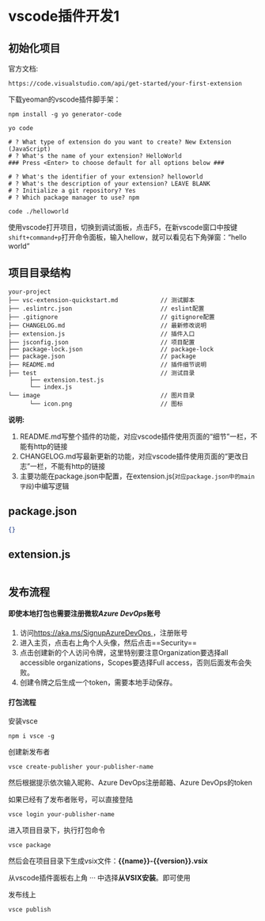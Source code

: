 # vscode插件开发1

## 初始化项目

官方文档:
```shell
https://code.visualstudio.com/api/get-started/your-first-extension
```

下载yeoman的vscode插件脚手架：

```shell
npm install -g yo generator-code
```

```shell
yo code

# ? What type of extension do you want to create? New Extension (JavaScript)
# ? What's the name of your extension? HelloWorld
### Press <Enter> to choose default for all options below ###

# ? What's the identifier of your extension? helloworld
# ? What's the description of your extension? LEAVE BLANK
# ? Initialize a git repository? Yes
# ? Which package manager to use? npm

code ./helloworld
```
使用vscode打开项目，切换到调试面板，点击F5，在新vscode窗口中按键``shift+command+p``打开命令面板，输入hellow，就可以看见右下角弹窗：“hello world”




## 项目目录结构



```shell
your-project
├── vsc-extension-quickstart.md            // 测试脚本
├── .eslintrc.json                         // eslint配置
├── .gitignore                             // gitignore配置
├── CHANGELOG.md                           // 最新修改说明
├── extension.js                           // 插件入口
├── jsconfig.json                          // 项目配置
├── package-lock.json                      // package-lock
├── package.json                           // package
├── README.md                              // 插件细节说明
├── test                                   // 测试目录
      ├── extension.test.js
      └── index.js    
└── image                                  // 图片目录
      └── icon.png                         // 图标

```

**说明:**

1. README.md写整个插件的功能，对应vscode插件使用页面的“细节”一栏，不能有http的链接
2. CHANGELOG.md写最新更新的功能，对应vscode插件使用页面的“更改日志”一栏，不能有http的链接
3. 主要功能在package.json中配置，在extension.js(``对应package.json中的main字段``)中编写逻辑

## package.json


```json
{}

```

## extension.js

```JavaScript

```

## 发布流程

#### 即使本地打包也需要注册微软*Azure DevOps*账号

1. 访问[https://aka.ms/SignupAzureDevOps ](https://aka.ms/SignupAzureDevOps )，注册账号
2. 进入主页，点击右上角个人头像，然后点击==Security==
3. 点击创建新的个人访问令牌，这里特别要注意Organization要选择all accessible organizations，Scopes要选择Full access，否则后面发布会失败。
4. 创建令牌之后生成一个token，需要本地手动保存。

#### 打包流程

安装vsce

```shell
npm i vsce -g
```
创建新发布者

```shell
vsce create-publisher your-publisher-name
```
然后根据提示依次输入昵称、Azure DevOps注册邮箱、Azure DevOps的token

如果已经有了发布者账号，可以直接登陆

```shell
vsce login your-publisher-name
```

进入项目目录下，执行打包命令

```shell
vsce package
```
然后会在项目目录下生成vsix文件：**{{name}}-{{version}}.vsix**

从vscode插件面板右上角 ··· 中选择**从VSIX安装**。即可使用

发布线上

```shell
vsce publish
```

